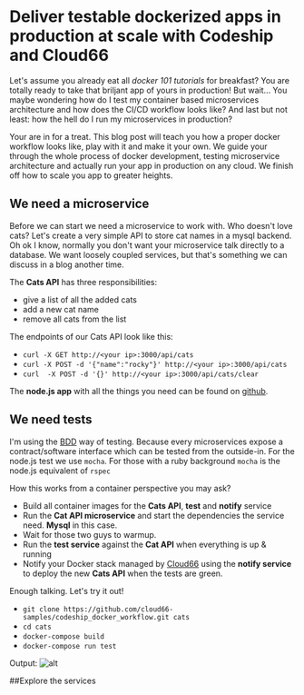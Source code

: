 # Deliver testable dockerized apps in production at scale with Codeship and Cloud66

Let's assume you already eat all *docker 101 tutorials* for breakfast? You are totally ready to take that briljant app of yours in production! But wait... You maybe wondering how do I test my container based microservices architecture and how does the CI/CD workflow looks like? And last but not least: how the hell do I run my microservices in production?

Your are in for a treat. This blog post will teach you how a proper docker workflow looks like, play with it and make it your own. We guide your through the whole process of docker development, testing microservice architecture and actually run your app in production on any cloud. We finish off how to scale you app to greater heights.

## We need a microservice

Before we can start we need a microservice to work with. Who doesn't love cats? Let's create a very simple API to store cat names in a mysql backend. Oh ok I know, normally you don't want your microservice talk directly to a database. We want loosely coupled services, but that's something we can discuss in a blog another time. 

The **Cats API** has three responsibilities:

* give a list of all the added cats
* add a new cat name 
* remove all cats from the list 

The endpoints of our Cats API look like this:

* `curl -X GET http://<your ip>:3000/api/cats`
* `curl -X POST -d '{"name":"rocky"}' http://<your ip>:3000/api/cats`
* `curl  -X POST -d '{}' http://<your ip>:3000/api/cats/clear`

The **node.js app** with all the things you need can be found on [github](https://github.com/cloud66-samples/codeship_docker_workflow).


## We need tests

I'm using the [BDD](https://en.wikipedia.org/wiki/Behavior-driven_development) way of testing. Because every microservices expose a contract/software interface which can be tested from the outside-in. For the node.js test we use `mocha`. For those with a ruby background `mocha` is the node.js equivalent of `rspec`

How this works from a container perspective you may ask? 

* Build all container images for the **Cats API**, **test** and **notify** service
* Run the **Cat API microservice** and start the dependencies the service need. **Mysql** in this case. 
* Wait for those two guys to warmup.
* Run the **test service** against the **Cat API** when everything is up & running
* Notify your Docker stack managed by [Cloud66](http://www.cloud66.com/signup) using the **notify service** to deploy the new **Cats API** when the tests are green.

Enough talking. Let's try it out! 

* `git clone https://github.com/cloud66-samples/codeship_docker_workflow.git cats`
* `cd cats`
* `docker-compose build`
* `docker-compose run test`

Output:
![alt](/content/images/2016/01/Screen-Shot-2016-01-28-at-16-13-02.png)

##Explore the services





